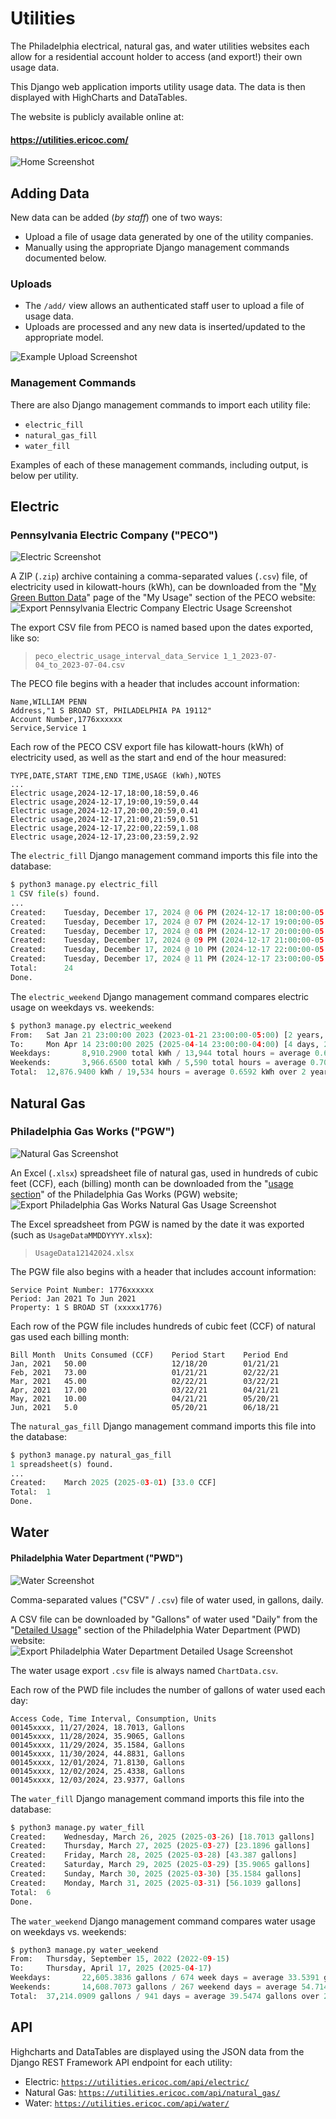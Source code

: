 # Utilities

The Philadelphia electrical, natural gas, and water utilities websites each
allow for a residential account holder to access (and export!) their own usage
data.

This Django web application imports utility usage data.
The data is then displayed with HighCharts and DataTables.

The website is publicly available online at:
#### https://utilities.ericoc.com/

![Home Screenshot](apps/core/static/home.png)

## Adding Data
New data can be added (_by staff_) one of two ways:
- Upload a file of usage data generated by one of the utility companies.
- Manually using the appropriate Django management commands documented below.

### Uploads
- The `/add/` view allows an authenticated staff user to upload a file of usage data.
- Uploads are processed and any new data is inserted/updated to the appropriate model.

![Example Upload Screenshot](apps/core/static/add.png)

### Management Commands
There are also Django management commands to import each utility file:
- `electric_fill`
- `natural_gas_fill`
- `water_fill`

Examples of each of these management commands, including output, is below per utility.

## Electric
### Pennsylvania Electric Company ("PECO")

![Electric Screenshot](apps/electric/static/page.png)

A ZIP (`.zip`) archive containing a comma-separated values (`.csv`) file, of
electricity used in kilowatt-hours (kWh), can be downloaded from the
"[My Green Button Data](https://secure.peco.com/MyAccount/MyBillUsage/Pages/Secure/GreenButtonConnectDownloadMyData.aspx)"
page of the "My Usage" section of the PECO website:
![Export Pennsylvania Electric Company Electric Usage Screenshot](apps/electric/static/export.png)

The export CSV file from PECO is named based upon the dates exported, like so:
> `peco_electric_usage_interval_data_Service 1_1_2023-07-04_to_2023-07-04.csv`

The PECO file begins with a header that includes account information:
```
Name,WILLIAM PENN
Address,"1 S BROAD ST, PHILADELPHIA PA 19112"
Account Number,1776xxxxxx
Service,Service 1
```

Each row of the PECO CSV export file has kilowatt-hours (kWh) of electricity
used, as well as the start and end of the hour measured:
```
TYPE,DATE,START TIME,END TIME,USAGE (kWh),NOTES
...
Electric usage,2024-12-17,18:00,18:59,0.46
Electric usage,2024-12-17,19:00,19:59,0.44
Electric usage,2024-12-17,20:00,20:59,0.41
Electric usage,2024-12-17,21:00,21:59,0.51
Electric usage,2024-12-17,22:00,22:59,1.08
Electric usage,2024-12-17,23:00,23:59,2.92
```

The `electric_fill` Django management command imports this file into the database:
```python
$ python3 manage.py electric_fill
1 CSV file(s) found.
...
Created:    Tuesday, December 17, 2024 @ 06 PM (2024-12-17 18:00:00-05:00) [0.46 kWh]
Created:    Tuesday, December 17, 2024 @ 07 PM (2024-12-17 19:00:00-05:00) [0.44 kWh]
Created:    Tuesday, December 17, 2024 @ 08 PM (2024-12-17 20:00:00-05:00) [0.41 kWh]
Created:    Tuesday, December 17, 2024 @ 09 PM (2024-12-17 21:00:00-05:00) [0.51 kWh]
Created:    Tuesday, December 17, 2024 @ 10 PM (2024-12-17 22:00:00-05:00) [1.08 kWh]
Created:    Tuesday, December 17, 2024 @ 11 PM (2024-12-17 23:00:00-05:00) [2.92 kWh]
Total:      24
Done.
```

The `electric_weekend` Django management command compares electric usage on
weekdays vs. weekends:
```python
$ python3 manage.py electric_weekend
From:   Sat Jan 21 23:00:00 2023 (2023-01-21 23:00:00-05:00) [2 years, 2 months ago]
To:     Mon Apr 14 23:00:00 2025 (2025-04-14 23:00:00-04:00) [4 days, 20 hours ago]
Weekdays:       8,910.2900 total kWh / 13,944 total hours = average 0.6390 kWh over 1 year, 7 months.
Weekends:       3,966.6500 total kWh / 5,590 total hours = average 0.7096 kWh over 7 months, 2 weeks.
Total:  12,876.9400 kWh / 19,534 hours = average 0.6592 kWh over 2 years, 2 months.

```

## Natural Gas
### Philadelphia Gas Works ("PGW")

![Natural Gas Screenshot](apps/natural_gas/static/page.png)

An Excel (`.xlsx`) spreadsheet file of natural gas, used in hundreds of cubic
feet (CCF), each (billing) month can be downloaded from the
"[usage section](https://myaccount.pgworks.com/portal/usages.aspx?type=GU)"
of the Philadelphia Gas Works (PGW) website;
![Export Philadelphia Gas Works Natural Gas Usage Screenshot](apps/natural_gas/static/export.png)

The Excel spreadsheet from PGW is named by the date it was exported
(such as `UsageDataMMDDYYYY.xlsx`):
> `UsageData12142024.xlsx`

The PGW file also begins with a header that includes account information:
```
Service Point Number: 1776xxxxxx
Period: Jan 2021 To Jun 2021
Property: 1 S BROAD ST (xxxxx1776)
```

Each row of the PGW file includes hundreds of cubic feet (CCF) of natural gas
used each billing month:
```
Bill Month  Units Consumed (CCF)    Period Start    Period End
Jan, 2021   50.00                   12/18/20        01/21/21
Feb, 2021   73.00                   01/21/21        02/22/21
Mar, 2021   45.00                   02/22/21        03/22/21
Apr, 2021   17.00                   03/22/21        04/21/21
May, 2021   10.00                   04/21/21        05/20/21
Jun, 2021   5.0                     05/20/21        06/18/21
```

The `natural_gas_fill` Django management command imports this file into the database:
```python
$ python3 manage.py natural_gas_fill
1 spreadsheet(s) found.
...
Created:    March 2025 (2025-03-01) [33.0 CCF]
Total:  1
Done.
```


## Water
#### Philadelphia Water Department ("PWD")

![Water Screenshot](apps/water/static/page.png)

Comma-separated values ("CSV" / `.csv`) file of water used, in gallons, daily.

A CSV file can be downloaded by "Gallons" of water used "Daily" from the
"[Detailed Usage](https://secure8.i-doxs.net/CityOfPhiladelphiaWRB/Secure/Usage.aspx)"
section of the Philadelphia Water Department (PWD) website:
![Export Philadelphia Water Department Detailed Usage Screenshot](apps/water/static/export.png)

The water usage export `.csv` file is always named `ChartData.csv`.

Each row of the PWD file includes the number of gallons of water used each day:

```
Access Code, Time Interval, Consumption, Units
00145xxxx, 11/27/2024, 18.7013, Gallons
00145xxxx, 11/28/2024, 35.9065, Gallons
00145xxxx, 11/29/2024, 35.1584, Gallons
00145xxxx, 11/30/2024, 44.8831, Gallons
00145xxxx, 12/01/2024, 71.8130, Gallons
00145xxxx, 12/02/2024, 25.4338, Gallons
00145xxxx, 12/03/2024, 23.9377, Gallons
```

The `water_fill` Django management command imports this file into the database:
```python
$ python3 manage.py water_fill
Created:    Wednesday, March 26, 2025 (2025-03-26) [18.7013 gallons]
Created:    Thursday, March 27, 2025 (2025-03-27) [23.1896 gallons]
Created:    Friday, March 28, 2025 (2025-03-28) [43.387 gallons]
Created:    Saturday, March 29, 2025 (2025-03-29) [35.9065 gallons]
Created:    Sunday, March 30, 2025 (2025-03-30) [35.1584 gallons]
Created:    Monday, March 31, 2025 (2025-03-31) [56.1039 gallons]
Total:  6
Done.
```

The `water_weekend` Django management command compares water usage on
weekdays vs. weekends:
```python
$ python3 manage.py water_weekend
From:   Thursday, September 15, 2022 (2022-09-15)
To:     Thursday, April 17, 2025 (2025-04-17)
Weekdays:       22,605.3836 gallons / 674 week days = average 33.5391 gallons over 1 year, 10 months.
Weekends:       14,608.7073 gallons / 267 weekend days = average 54.7143 gallons over 8 months, 3 weeks.
Total:  37,214.0909 gallons / 941 days = average 39.5474 gallons over 2 years, 6 months.
```

## API
Highcharts and DataTables are displayed using the JSON data from the
Django REST Framework API endpoint for each utility:
- Electric: [`https://utilities.ericoc.com/api/electric/`](https://utilities.ericoc.com/api/electric/)
- Natural Gas: [`https://utilities.ericoc.com/api/natural_gas/`](https://utilities.ericoc.com/api/natural_gas/)
- Water: [`https://utilities.ericoc.com/api/water/`](https://utilities.ericoc.com/api/water/)
